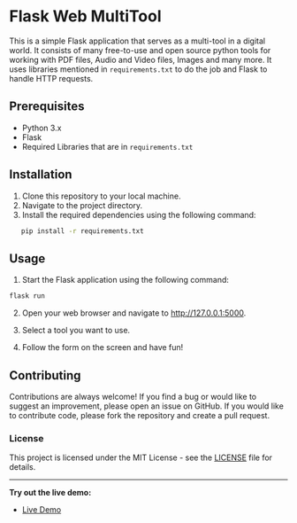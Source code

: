 # Flask Web MultiTool

This is a simple Flask application that serves as a multi-tool in a digital world. It consists of many free-to-use and open source python tools for working with PDF files, Audio and Video files, Images and many more. It uses libraries mentioned in `requirements.txt` to do the job and Flask to handle HTTP requests.

## Prerequisites

- Python 3.x
- Flask
- Required Libraries that are in `requirements.txt`

## Installation

1. Clone this repository to your local machine.
2. Navigate to the project directory.
3. Install the required dependencies using the following command:

```bash
   pip install -r requirements.txt
```

## Usage

1. Start the Flask application using the following command:

```bash
flask run
```

2. Open your web browser and navigate to http://127.0.0.1:5000.

3. Select a tool you want to use.

4. Follow the form on the screen and have fun!

## Contributing

Contributions are always welcome! If you find a bug or would like to suggest an improvement, please open an issue on GitHub. If you would like to contribute code, please fork the repository and create a pull request.

### License
This project is licensed under the MIT License - see the [LICENSE](https://github.com/PetarRan/multi-tool/blob/main/LICENSE) file for details.

<hr>

**Try out the live demo:**

- [Live Demo]()
